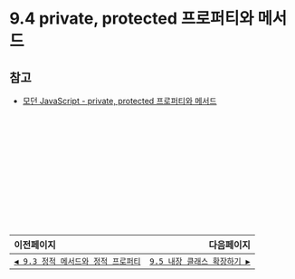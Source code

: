 # 9.4 private, protected 프로퍼티와 메서드   
## 참고   
- [모던 JavaScript - private, protected 프로퍼티와 메서드](https://ko.javascript.info/private-protected-properties-methods)

　   
　   
　   
　   
　   
　   
---   
|이전페이지|다음페이지|
|:---|---:|
|[`◀ 9.3 정적 메서드와 정적 프로퍼티`](./9.3_static-properties-methods.md)|[`9.5 내장 클래스 확장하기 ▶`](./9.5_extend-natives.md)|
